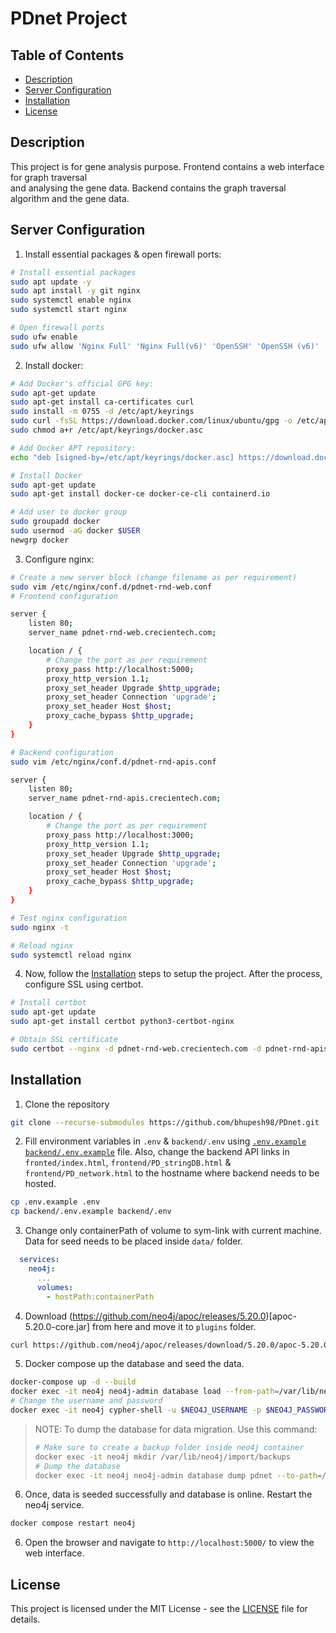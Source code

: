 # PDnet Project

## Table of Contents

- [Description](#description)
- [Server Configuration](#server-configuration)
- [Installation](#installation)
- [License](#license)

## Description

This project is for gene analysis purpose. Frontend contains a web interface for graph traversal  
and analysing the gene data. Backend contains the graph traversal algorithm and the gene data.

## Server Configuration

1. Install essential packages & open firewall ports:

```bash
# Install essential packages
sudo apt update -y
sudo apt install -y git nginx
sudo systemctl enable nginx
sudo systemctl start nginx

# Open firewall ports
sudo ufw enable
sudo ufw allow 'Nginx Full' 'Nginx Full(v6)' 'OpenSSH' 'OpenSSH (v6)'
```

2. Install docker:

```bash
# Add Docker's official GPG key:
sudo apt-get update
sudo apt-get install ca-certificates curl
sudo install -m 0755 -d /etc/apt/keyrings
sudo curl -fsSL https://download.docker.com/linux/ubuntu/gpg -o /etc/apt/keyrings/docker.asc
sudo chmod a+r /etc/apt/keyrings/docker.asc

# Add Docker APT repository:
echo "deb [signed-by=/etc/apt/keyrings/docker.asc] https://download.docker.com/linux/ubuntu $(lsb_release -cs) stable" | sudo tee /etc/apt/sources.list.d/docker.list > /dev/null

# Install Docker
sudo apt-get update
sudo apt-get install docker-ce docker-ce-cli containerd.io

# Add user to docker group
sudo groupadd docker
sudo usermod -aG docker $USER
newgrp docker
```

3. Configure nginx:

```bash
# Create a new server block (change filename as per requirement)
sudo vim /etc/nginx/conf.d/pdnet-rnd-web.conf
# Frontend configuration
```

```bash
server {
    listen 80;
    server_name pdnet-rnd-web.crecientech.com;

    location / {
        # Change the port as per requirement
        proxy_pass http://localhost:5000;
        proxy_http_version 1.1;
        proxy_set_header Upgrade $http_upgrade;
        proxy_set_header Connection 'upgrade';
        proxy_set_header Host $host;
        proxy_cache_bypass $http_upgrade;
    }
}
```

```bash
# Backend configuration
sudo vim /etc/nginx/conf.d/pdnet-rnd-apis.conf
```

```bash
server {
    listen 80;
    server_name pdnet-rnd-apis.crecientech.com;

    location / {
        # Change the port as per requirement
        proxy_pass http://localhost:3000;
        proxy_http_version 1.1;
        proxy_set_header Upgrade $http_upgrade;
        proxy_set_header Connection 'upgrade';
        proxy_set_header Host $host;
        proxy_cache_bypass $http_upgrade;
    }
}
```

```bash
# Test nginx configuration
sudo nginx -t

# Reload nginx
sudo systemctl reload nginx
```

4. Now, follow the [Installation](#installation) steps to setup the project. After the process, configure SSL using certbot.

```bash
# Install certbot
sudo apt-get update
sudo apt-get install certbot python3-certbot-nginx

# Obtain SSL certificate
sudo certbot --nginx -d pdnet-rnd-web.crecientech.com -d pdnet-rnd-apis.crecientech.com
```

## Installation

1. Clone the repository

```bash
git clone --recurse-submodules https://github.com/bhupesh98/PDnet.git
```

2. Fill environment variables in `.env` & `backend/.env` using [`.env.example`](.env.example) [`backend/.env.example`](https://github.com/bhupesh98/PDnet-backend/blob/main/.env.example) file.
   Also, change the backend API links in `fronted/index.html`, `frontend/PD_stringDB.html` & `frontend/PD_network.html` to the hostname where backend needs to be hosted.

```bash
cp .env.example .env
cp backend/.env.example backend/.env
```

3. Change only containerPath of volume to sym-link with current machine. Data for seed needs to be placed inside `data/` folder.

```yml
  services:
    neo4j:
      ...
      volumes:
        - hostPath:containerPath
```

4. Download (https://github.com/neo4j/apoc/releases/5.20.0)[apoc-5.20.0-core.jar] from here and move it to `plugins` folder.

```bash
curl https://github.com/neo4j/apoc/releases/download/5.20.0/apoc-5.20.0-core.jar -o plugins/apoc-5.20.0-core.jar
```

5. Docker compose up the database and seed the data.

```bash
docker-compose up -d --build
docker exec -it neo4j neo4j-admin database load --from-path=/var/lib/neo4j/import/ pdnet
# Change the username and password
docker exec -it neo4j cypher-shell -u $NEO4J_USERNAME -p $NEO4J_PASSWORD "CREATE DATABASE pdnet; START DATABASE pdnet;"
```

> NOTE: To dump the database for data migration. Use this command:
> ```bash
> # Make sure to create a backup folder inside neo4j container
> docker exec -it neo4j mkdir /var/lib/neo4j/import/backups
> # Dump the database
> docker exec -it neo4j neo4j-admin database dump pdnet --to-path=/var/lib/neo4j/import/backups
> ```

6. Once, data is seeded successfully and database is online. Restart the neo4j service.

```bash
docker compose restart neo4j
```

6. Open the browser and navigate to `http://localhost:5000/` to view the web interface.

## License

This project is licensed under the MIT License - see the [LICENSE](LICENSE) file for details.
